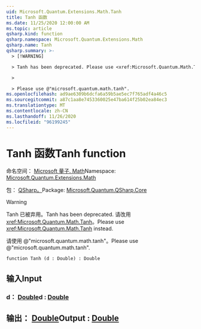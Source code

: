 ```yaml
---
uid: Microsoft.Quantum.Extensions.Math.Tanh
title: Tanh 函数
ms.date: 11/25/2020 12:00:00 AM
ms.topic: article
qsharp.kind: function
qsharp.namespace: Microsoft.Quantum.Extensions.Math
qsharp.name: Tanh
qsharp.summary: >-
  > [!WARNING]

  > Tanh has been deprecated. Please use <xref:Microsoft.Quantum.Math.Tanh> instead.

  >

  > Please use @"microsoft.quantum.math.tanh".
ms.openlocfilehash: ad9ae6309b6dcfa6a59b5ae5ec7f765adf4a46c5
ms.sourcegitcommit: a87c1aa8e7453360025e47ba614f25b02ea84ec3
ms.translationtype: MT
ms.contentlocale: zh-CN
ms.lasthandoff: 11/26/2020
ms.locfileid: "96199245"
---
```

# <a name="tanh-function"></a><span data-ttu-id="9182b-102">Tanh 函数</span><span class="sxs-lookup"><span data-stu-id="9182b-102">Tanh function</span></span>

<span data-ttu-id="9182b-103">命名空间： [Microsoft 量子. Math](xref:Microsoft.Quantum.Extensions.Math)</span><span class="sxs-lookup"><span data-stu-id="9182b-103">Namespace: [Microsoft.Quantum.Extensions.Math](xref:Microsoft.Quantum.Extensions.Math)</span></span>

<span data-ttu-id="9182b-104">包： [QSharp。](https://nuget.org/packages/Microsoft.Quantum.QSharp.Core)</span><span class="sxs-lookup"><span data-stu-id="9182b-104">Package: [Microsoft.Quantum.QSharp.Core](https://nuget.org/packages/Microsoft.Quantum.QSharp.Core)</span></span>


> [!WARNING]
> <span data-ttu-id="9182b-105">Tanh 已被弃用。</span><span class="sxs-lookup"><span data-stu-id="9182b-105">Tanh has been deprecated.</span></span> <span data-ttu-id="9182b-106">请改用 <xref:Microsoft.Quantum.Math.Tanh>。</span><span class="sxs-lookup"><span data-stu-id="9182b-106">Please use <xref:Microsoft.Quantum.Math.Tanh> instead.</span></span>
>
> <span data-ttu-id="9182b-107">请使用 @"microsoft.quantum.math.tanh"。</span><span class="sxs-lookup"><span data-stu-id="9182b-107">Please use @"microsoft.quantum.math.tanh".</span></span>



```qsharp
function Tanh (d : Double) : Double
```


## <a name="input"></a><span data-ttu-id="9182b-108">输入</span><span class="sxs-lookup"><span data-stu-id="9182b-108">Input</span></span>

### <a name="d--double"></a><span data-ttu-id="9182b-109">d： [Double](xref:microsoft.quantum.lang-ref.double)</span><span class="sxs-lookup"><span data-stu-id="9182b-109">d : [Double](xref:microsoft.quantum.lang-ref.double)</span></span>





## <a name="output--double"></a><span data-ttu-id="9182b-110">输出： [Double](xref:microsoft.quantum.lang-ref.double)</span><span class="sxs-lookup"><span data-stu-id="9182b-110">Output : [Double](xref:microsoft.quantum.lang-ref.double)</span></span>


